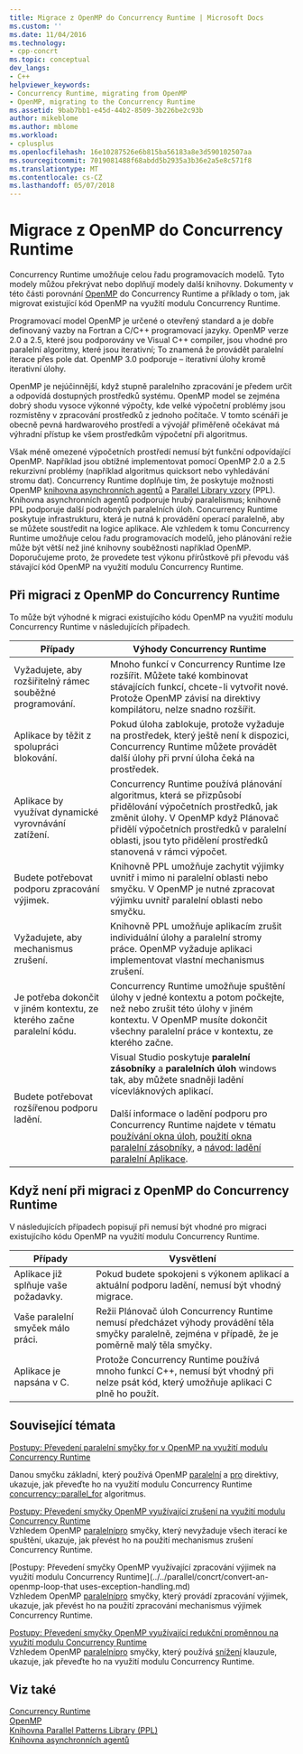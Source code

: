```yaml
---
title: Migrace z OpenMP do Concurrency Runtime | Microsoft Docs
ms.custom: ''
ms.date: 11/04/2016
ms.technology:
- cpp-concrt
ms.topic: conceptual
dev_langs:
- C++
helpviewer_keywords:
- Concurrency Runtime, migrating from OpenMP
- OpenMP, migrating to the Concurrency Runtime
ms.assetid: 9bab7bb1-e45d-44b2-8509-3b226be2c93b
author: mikeblome
ms.author: mblome
ms.workload:
- cplusplus
ms.openlocfilehash: 16e10287526e6b815ba56183a8e3d590102507aa
ms.sourcegitcommit: 7019081488f68abdd5b2935a3b36e2a5e8c571f8
ms.translationtype: MT
ms.contentlocale: cs-CZ
ms.lasthandoff: 05/07/2018
---
```

# <a name="migrating-from-openmp-to-the-concurrency-runtime"></a>Migrace z OpenMP do Concurrency Runtime
Concurrency Runtime umožňuje celou řadu programovacích modelů. Tyto modely můžou překrývat nebo doplňují modely další knihovny. Dokumenty v této části porovnání [OpenMP](../../parallel/concrt/comparing-the-concurrency-runtime-to-other-concurrency-models.md#openmp) do Concurrency Runtime a příklady o tom, jak migrovat existující kód OpenMP na využití modulu Concurrency Runtime.  
  
 Programovací model OpenMP je určené o otevřený standard a je dobře definovaný vazby na Fortran a C/C++ programovací jazyky. OpenMP verze 2.0 a 2.5, které jsou podporovány ve Visual C++ compiler, jsou vhodné pro paralelní algoritmy, které jsou iterativní; To znamená že provádět paralelní iterace přes pole dat. OpenMP 3.0 podporuje – iterativní úlohy kromě iterativní úlohy.  
  
 OpenMP je nejúčinnější, když stupně paralelního zpracování je předem určit a odpovídá dostupných prostředků systému. OpenMP model se zejména dobrý shodu vysoce výkonné výpočty, kde velké výpočetní problémy jsou rozmístěny v zpracování prostředků z jednoho počítače. V tomto scénáři je obecně pevná hardwarového prostředí a vývojář přiměřeně očekávat má výhradní přístup ke všem prostředkům výpočetní při algoritmus.  
  
 Však méně omezené výpočetních prostředí nemusí být funkční odpovídající OpenMP. Například jsou obtížné implementovat pomocí OpenMP 2.0 a 2.5 rekurzivní problémy (například algoritmus quicksort nebo vyhledávání stromu dat). Concurrency Runtime doplňuje tím, že poskytuje možnosti OpenMP [knihovna asynchronních agentů](../../parallel/concrt/asynchronous-agents-library.md) a [Parallel Library vzory](../../parallel/concrt/parallel-patterns-library-ppl.md) (PPL). Knihovna asynchronních agentů podporuje hrubý paralelismus; knihovně PPL podporuje další podrobných paralelních úloh. Concurrency Runtime poskytuje infrastrukturu, která je nutná k provádění operací paralelně, aby se můžete soustředit na logice aplikace. Ale vzhledem k tomu Concurrency Runtime umožňuje celou řadu programovacích modelů, jeho plánování režie může být větší než jiné knihovny souběžnosti například OpenMP. Doporučujeme proto, že provedete test výkonu přírůstkově při převodu váš stávající kód OpenMP na využití modulu Concurrency Runtime.  
  
## <a name="when-to-migrate-from-openmp-to-the-concurrency-runtime"></a>Při migraci z OpenMP do Concurrency Runtime  
 To může být výhodné k migraci existujícího kódu OpenMP na využití modulu Concurrency Runtime v následujících případech.  
  
|Případy|Výhody Concurrency Runtime|  
|-----------|-------------------------------------------|  
|Vyžadujete, aby rozšiřitelný rámec souběžné programování.|Mnoho funkcí v Concurrency Runtime lze rozšířit. Můžete také kombinovat stávajících funkcí, chcete-li vytvořit nové. Protože OpenMP závisí na direktivy kompilátoru, nelze snadno rozšířit.|  
|Aplikace by těžit z spolupráci blokování.|Pokud úloha zablokuje, protože vyžaduje na prostředek, který ještě není k dispozici, Concurrency Runtime můžete provádět další úlohy při první úloha čeká na prostředek.|  
|Aplikace by využívat dynamické vyrovnávání zatížení.|Concurrency Runtime používá plánování algoritmus, která se přizpůsobí přidělování výpočetních prostředků, jak změnit úlohy. V OpenMP když Plánovač přidělí výpočetních prostředků v paralelní oblasti, jsou tyto přidělení prostředků stanovená v rámci výpočet.|  
|Budete potřebovat podporu zpracování výjimek.|Knihovně PPL umožňuje zachytit výjimky uvnitř i mimo ni paralelní oblasti nebo smyčku. V OpenMP je nutné zpracovat výjimku uvnitř paralelní oblasti nebo smyčku.|  
|Vyžadujete, aby mechanismus zrušení.|Knihovně PPL umožňuje aplikacím zrušit individuální úlohy a paralelní stromy práce. OpenMP vyžaduje aplikaci implementovat vlastní mechanismus zrušení.|  
|Je potřeba dokončit v jiném kontextu, ze kterého začne paralelní kódu.|Concurrency Runtime umožňuje spuštění úlohy v jedné kontextu a potom počkejte, než nebo zrušit této úlohy v jiném kontextu. V OpenMP musíte dokončit všechny paralelní práce v kontextu, ze kterého začne.|  
|Budete potřebovat rozšířenou podporu ladění.|Visual Studio poskytuje **paralelní zásobníky** a **paralelních úloh** windows tak, aby můžete snadněji ladění vícevláknových aplikací.<br /><br /> Další informace o ladění podporu pro Concurrency Runtime najdete v tématu [používání okna úloh](/visualstudio/debugger/using-the-tasks-window), [použití okna paralelní zásobníky](/visualstudio/debugger/using-the-parallel-stacks-window), a [návod: ladění paralelní Aplikace](/visualstudio/debugger/walkthrough-debugging-a-parallel-application).|  
  
## <a name="when-not-to-migrate-from-openmp-to-the-concurrency-runtime"></a>Když není při migraci z OpenMP do Concurrency Runtime  
 V následujících případech popisují při nemusí být vhodné pro migraci existujícího kódu OpenMP na využití modulu Concurrency Runtime.  
  
|Případy|Vysvětlení|  
|-----------|-----------------|  
|Aplikace již splňuje vaše požadavky.|Pokud budete spokojeni s výkonem aplikací a aktuální podporu ladění, nemusí být vhodný migrace.|  
|Vaše paralelní smyček málo práci.|Režii Plánovač úloh Concurrency Runtime nemusí předcházet výhody provádění těla smyčky paralelně, zejména v případě, že je poměrně malý těla smyčky.|  
|Aplikace je napsána v C.|Protože Concurrency Runtime používá mnoho funkcí C++, nemusí být vhodný při nelze psát kód, který umožňuje aplikaci C plně ho použít.|  
  
## <a name="related-topics"></a>Související témata  
 [Postupy: Převedení paralelní smyčky for v OpenMP na využití modulu Concurrency Runtime](../../parallel/concrt/how-to-convert-an-openmp-parallel-for-loop-to-use-the-concurrency-runtime.md)  

 Danou smyčku základní, který používá OpenMP [paralelní](../../parallel/concrt/how-to-use-parallel-invoke-to-write-a-parallel-sort-routine.md#parallel) a [pro](../../parallel/openmp/reference/for-openmp.md) direktivy, ukazuje, jak převeďte ho na využití modulu Concurrency Runtime [concurrency::parallel_for](reference/concurrency-namespace-functions.md#parallel_for) algoritmus.  

  
 [Postupy: Převedení smyčky OpenMP využívající zrušení na využití modulu Concurrency Runtime](../../parallel/concrt/convert-an-openmp-loop-that-uses-cancellation.md)  
 Vzhledem OpenMP [paralelní](../../parallel/concrt/how-to-use-parallel-invoke-to-write-a-parallel-sort-routine.md#parallel)[pro](../../parallel/openmp/reference/for-openmp.md) smyčky, který nevyžaduje všech iterací ke spuštění, ukazuje, jak převést ho na použití mechanismus zrušení Concurrency Runtime.  
  
 [Postupy: Převedení smyčky OpenMP využívající zpracování výjimek na využití modulu Concurrency Runtime](../../parallel/concrt/convert-an-openmp-loop-that uses-exception-handling.md)  
 Vzhledem OpenMP [paralelní](../../parallel/concrt/how-to-use-parallel-invoke-to-write-a-parallel-sort-routine.md#parallel)[pro](../../parallel/openmp/reference/for-openmp.md) smyčky, který provádí zpracování výjimek, ukazuje, jak převést ho na použití zpracování mechanismus výjimek Concurrency Runtime.  
  
 [Postupy: Převedení smyčky OpenMP využívající redukční proměnnou na využití modulu Concurrency Runtime](../../parallel/concrt/convert-an-openmp-loop-that-uses-a-reduction-variable.md)  
 Vzhledem OpenMP [paralelní](../../parallel/concrt/how-to-use-parallel-invoke-to-write-a-parallel-sort-routine.md#parallel)[pro](../../parallel/openmp/reference/for-openmp.md) smyčky, který používá [snížení](../../parallel/openmp/reference/reduction.md) klauzule, ukazuje, jak převeďte ho na využití modulu Concurrency Runtime.  
  
## <a name="see-also"></a>Viz také  
 [Concurrency Runtime](../../parallel/concrt/concurrency-runtime.md)   
 [OpenMP](../../parallel/concrt/comparing-the-concurrency-runtime-to-other-concurrency-models.md#openmp)   
 [Knihovna Parallel Patterns Library (PPL)](../../parallel/concrt/parallel-patterns-library-ppl.md)   
 [Knihovna asynchronních agentů](../../parallel/concrt/asynchronous-agents-library.md)

